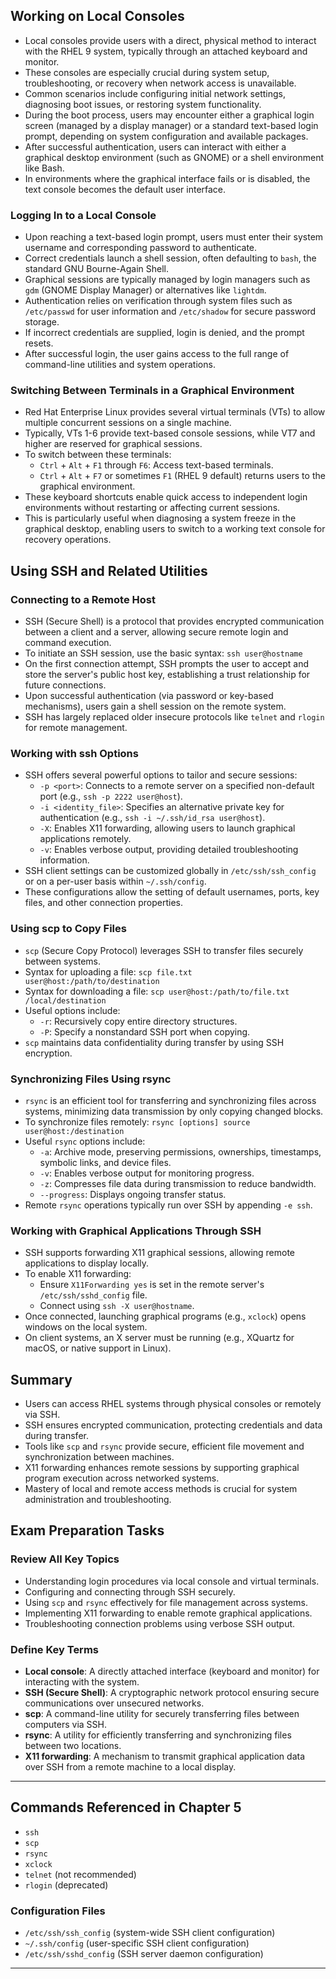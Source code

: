 ## Working on Local Consoles
- Local consoles provide users with a direct, physical method to interact with the RHEL 9 system, typically through an attached keyboard and monitor.
- These consoles are especially crucial during system setup, troubleshooting, or recovery when network access is unavailable.
- Common scenarios include configuring initial network settings, diagnosing boot issues, or restoring system functionality.
- During the boot process, users may encounter either a graphical login screen (managed by a display manager) or a standard text-based login prompt, depending on system configuration and available packages.
- After successful authentication, users can interact with either a graphical desktop environment (such as GNOME) or a shell environment like Bash.
- In environments where the graphical interface fails or is disabled, the text console becomes the default user interface.

### Logging In to a Local Console
- Upon reaching a text-based login prompt, users must enter their system username and corresponding password to authenticate.
- Correct credentials launch a shell session, often defaulting to `bash`, the standard GNU Bourne-Again Shell.
- Graphical sessions are typically managed by login managers such as `gdm` (GNOME Display Manager) or alternatives like `lightdm`.
- Authentication relies on verification through system files such as `/etc/passwd` for user information and `/etc/shadow` for secure password storage.
- If incorrect credentials are supplied, login is denied, and the prompt resets.
- After successful login, the user gains access to the full range of command-line utilities and system operations.

### Switching Between Terminals in a Graphical Environment
- Red Hat Enterprise Linux provides several virtual terminals (VTs) to allow multiple concurrent sessions on a single machine.
- Typically, VTs 1-6 provide text-based console sessions, while VT7 and higher are reserved for graphical sessions.
- To switch between these terminals:
  - `Ctrl` + `Alt` + `F1` through `F6`: Access text-based terminals.
  - `Ctrl` + `Alt` + `F7` or sometimes `F1` (RHEL 9 default) returns users to the graphical environment.
- These keyboard shortcuts enable quick access to independent login environments without restarting or affecting current sessions.
- This is particularly useful when diagnosing a system freeze in the graphical desktop, enabling users to switch to a working text console for recovery operations.

## Using SSH and Related Utilities

### Connecting to a Remote Host
- SSH (Secure Shell) is a protocol that provides encrypted communication between a client and a server, allowing secure remote login and command execution.
- To initiate an SSH session, use the basic syntax: `ssh user@hostname`
- On the first connection attempt, SSH prompts the user to accept and store the server's public host key, establishing a trust relationship for future connections.
- Upon successful authentication (via password or key-based mechanisms), users gain a shell session on the remote system.
- SSH has largely replaced older insecure protocols like `telnet` and `rlogin` for remote management.

### Working with ssh Options
- SSH offers several powerful options to tailor and secure sessions:
  - `-p <port>`: Connects to a remote server on a specified non-default port (e.g., `ssh -p 2222 user@host`).
  - `-i <identity_file>`: Specifies an alternative private key for authentication (e.g., `ssh -i ~/.ssh/id_rsa user@host`).
  - `-X`: Enables X11 forwarding, allowing users to launch graphical applications remotely.
  - `-v`: Enables verbose output, providing detailed troubleshooting information.
- SSH client settings can be customized globally in `/etc/ssh/ssh_config` or on a per-user basis within `~/.ssh/config`.
- These configurations allow the setting of default usernames, ports, key files, and other connection properties.

### Using scp to Copy Files
- `scp` (Secure Copy Protocol) leverages SSH to transfer files securely between systems.
- Syntax for uploading a file: `scp file.txt user@host:/path/to/destination`
- Syntax for downloading a file: `scp user@host:/path/to/file.txt /local/destination`
- Useful options include:
  - `-r`: Recursively copy entire directory structures.
  - `-P`: Specify a nonstandard SSH port when copying.
- `scp` maintains data confidentiality during transfer by using SSH encryption.

### Synchronizing Files Using rsync
- `rsync` is an efficient tool for transferring and synchronizing files across systems, minimizing data transmission by only copying changed blocks.
- To synchronize files remotely: `rsync [options] source user@host:/destination`
- Useful `rsync` options include:
  - `-a`: Archive mode, preserving permissions, ownerships, timestamps, symbolic links, and device files.
  - `-v`: Enables verbose output for monitoring progress.
  - `-z`: Compresses file data during transmission to reduce bandwidth.
  - `--progress`: Displays ongoing transfer status.
- Remote `rsync` operations typically run over SSH by appending `-e ssh`.

### Working with Graphical Applications Through SSH
- SSH supports forwarding X11 graphical sessions, allowing remote applications to display locally.
- To enable X11 forwarding:
  - Ensure `X11Forwarding yes` is set in the remote server's `/etc/ssh/sshd_config` file.
  - Connect using `ssh -X user@hostname`.
- Once connected, launching graphical programs (e.g., `xclock`) opens windows on the local system.
- On client systems, an X server must be running (e.g., XQuartz for macOS, or native support in Linux).

## Summary
- Users can access RHEL systems through physical consoles or remotely via SSH.
- SSH ensures encrypted communication, protecting credentials and data during transfer.
- Tools like `scp` and `rsync` provide secure, efficient file movement and synchronization between machines.
- X11 forwarding enhances remote sessions by supporting graphical program execution across networked systems.
- Mastery of local and remote access methods is crucial for system administration and troubleshooting.

## Exam Preparation Tasks

### Review All Key Topics
- Understanding login procedures via local console and virtual terminals.
- Configuring and connecting through SSH securely.
- Using `scp` and `rsync` effectively for file management across systems.
- Implementing X11 forwarding to enable remote graphical applications.
- Troubleshooting connection problems using verbose SSH output.

### Define Key Terms
- **Local console**: A directly attached interface (keyboard and monitor) for interacting with the system.
- **SSH (Secure Shell)**: A cryptographic network protocol ensuring secure communications over unsecured networks.
- **scp**: A command-line utility for securely transferring files between computers via SSH.
- **rsync**: A utility for efficiently transferring and synchronizing files between two locations.
- **X11 forwarding**: A mechanism to transmit graphical application data over SSH from a remote machine to a local display.

---

## Commands Referenced in Chapter 5
- `ssh`
- `scp`
- `rsync`
- `xclock`
- `telnet` (not recommended)
- `rlogin` (deprecated)

### Configuration Files
- `/etc/ssh/ssh_config` (system-wide SSH client configuration)
- `~/.ssh/config` (user-specific SSH client configuration)
- `/etc/ssh/sshd_config` (SSH server daemon configuration)

---